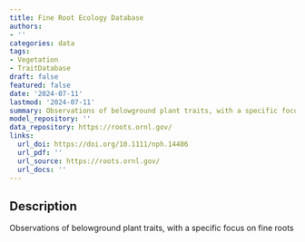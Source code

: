 ```yaml
---
title: Fine Root Ecology Database
authors:
- ''
categories: data
tags:
- Vegetation
- TraitDatabase
draft: false
featured: false
date: '2024-07-11'
lastmod: '2024-07-11'
summary: Observations of belowground plant traits, with a specific focus on fine roots
model_repository: ''
data_repository: https://roots.ornl.gov/
links:
  url_doi: https://doi.org/10.1111/nph.14486
  url_pdf: ''
  url_source: https://roots.ornl.gov/
  url_docs: ''
---
```


## Description

Observations of belowground plant traits, with a specific focus on fine roots

